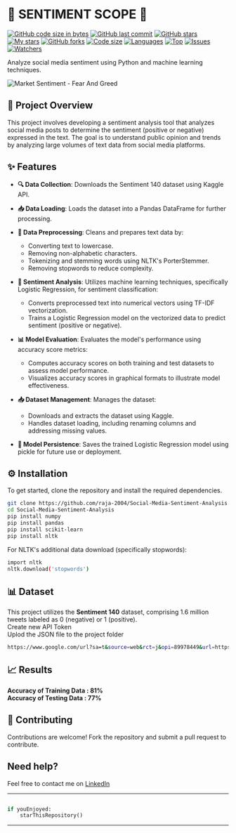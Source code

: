 # 🌟 SENTIMENT SCOPE 🌟

[![GitHub code size in bytes](https://img.shields.io/github/languages/code-size/RAJA-2004/SENTIMENT-SCOPE?logo=github&style=for-the-badge)](https://github.com/RAJA-2004/SENTIMENT-SCOPE/)
[![GitHub last commit](https://img.shields.io/github/last-commit/RAJA-2004/SENTIMENT-SCOPE?style=for-the-badge&logo=git)](https://github.com/RAJA-2004/SENTIMENT-SCOPE/)
[![GitHub stars](https://img.shields.io/github/stars/RAJA-2004/SENTIMENT-SCOPE?style=for-the-badge)](https://github.com/RAJA-2004/SENTIMENT-SCOPE/stargazers)
[![My stars](https://img.shields.io/github/stars/RAJA-2004?affiliations=OWNER%2CCOLLABORATOR&style=for-the-badge&label=My%20stars)](https://github.com/RAJA-2004/SENTIMENT-SCOPE/stargazers)
[![GitHub forks](https://img.shields.io/github/forks/RAJA-2004/SENTIMENT-SCOPE?style=for-the-badge&logo=git)](https://github.com/RAJA-2004/SENTIMENT-SCOPE/network)
[![Code size](https://img.shields.io/github/languages/code-size/RAJA-2004/SENTIMENT-SCOPE?style=for-the-badge)](https://github.com/RAJA-2004/SENTIMENT-SCOPE)
[![Languages](https://img.shields.io/github/languages/count/RAJA-2004/SENTIMENT-SCOPE?style=for-the-badge)](https://github.com/RAJA-2004/SENTIMENT-SCOPE)
[![Top](https://img.shields.io/github/languages/top/RAJA-2004/SENTIMENT-SCOPE?style=for-the-badge&label=Top%20Languages)](https://github.com/RAJA-2004/SENTIMENT-SCOPE)
[![Issues](https://img.shields.io/github/issues/RAJA-2004/SENTIMENT-SCOPE?style=for-the-badge&label=Issues)](https://github.com/RAJA-2004/SENTIMENT-SCOPE)
[![Watchers](https://img.shields.io/github/watchers/RAJA-2004/SENTIMENT-SCOPE?label=Watch&style=for-the-badge)](https://github.com/RAJA-2004/SENTIMENT-SCOPE/)

Analyze social media sentiment using Python and machine learning techniques.

<img src="https://www.travelmediagroup.com/wp-content/uploads/2022/04/bigstock-Market-Sentiment-Fear-And-Gre-451706057-2880x1800.jpg" alt="Market Sentiment - Fear And Greed">

## 📖 Project Overview
This project involves developing a sentiment analysis tool that analyzes social media posts to determine the sentiment (positive or negative) expressed in the text. The goal is to understand public opinion and trends by analyzing large volumes of text data from social media platforms.

## ✨ Features

- **🔍 Data Collection**: Downloads the Sentiment 140 dataset using Kaggle API.
  
- **📥 Data Loading**: Loads the dataset into a Pandas DataFrame for further processing.

- **🧼 Data Preprocessing**: Cleans and prepares text data by:
  - Converting text to lowercase.
  - Removing non-alphabetic characters.
  - Tokenizing and stemming words using NLTK's PorterStemmer.
  - Removing stopwords to reduce complexity.

- **🧠 Sentiment Analysis**: Utilizes machine learning techniques, specifically Logistic Regression, for sentiment classification:
  - Converts preprocessed text into numerical vectors using TF-IDF vectorization.
  - Trains a Logistic Regression model on the vectorized data to predict sentiment (positive or negative).

- **📊 Model Evaluation**: Evaluates the model's performance using accuracy score metrics:
  - Computes accuracy scores on both training and test datasets to assess model performance.
  - Visualizes accuracy scores in graphical formats to illustrate model effectiveness.

- **📥 Dataset Management**: Manages the dataset:
  - Downloads and extracts the dataset using Kaggle.
  - Handles dataset loading, including renaming columns and addressing missing values.

- **🧪 Model Persistence**: Saves the trained Logistic Regression model using pickle for future use or deployment.


## ⚙️ Installation
To get started, clone the repository and install the required dependencies.

```bash
git clone https://github.com/raja-2004/Social-Media-Sentiment-Analysis.git
cd Social-Media-Sentiment-Analysis
pip install numpy
pip install pandas
pip install scikit-learn
pip install nltk

```
For NLTK's additional data download (specifically stopwords):

```bash
import nltk
nltk.download('stopwords')
```


## 📊 Dataset

This project utilizes the **Sentiment 140** dataset, comprising 1.6 million tweets labeled as 0 (negative) or 1 (positive). <br>
Create new API Token <br>
Uplod the JSON file to the project folder
```bash
https://www.google.com/url?sa=t&source=web&rct=j&opi=89978449&url=https://www.kaggle.com/datasets/kazanova/sentiment140&ved=2ahUKEwjYj6Oj0YeHAxVmSmwGHe5WA6QQFnoECBUQAQ&usg=AOvVaw3FGJ5Ag61V7UFBoTg4qUjV
```

## 📈 Results

**Accuracy of Training Data :  81%** <br>
**Accuracy of Testing Data  :  77%**

## 🤝 Contributing

Contributions are welcome! Fork the repository and submit a pull request to contribute.

## Need help?

Feel free to contact me on [LinkedIn](https://www.linkedin.com/in/rajadigvijaysingh/) 

---------

```python

if youEnjoyed:
    starThisRepository()


```

-----------

